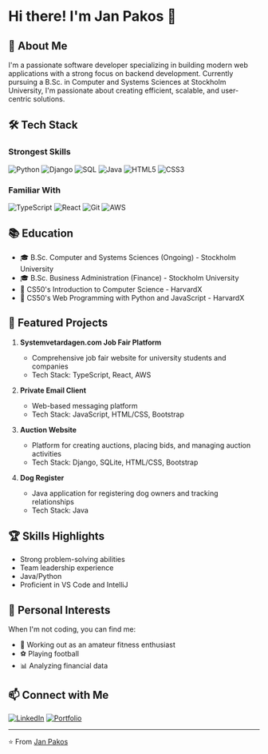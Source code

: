 # Hi there! I'm Jan Pakos 👋

## 🚀 About Me
I'm a passionate software developer specializing in building modern web applications with a strong focus on backend development. Currently pursuing a B.Sc. in Computer and Systems Sciences at Stockholm University, I'm passionate about creating efficient, scalable, and user-centric solutions.

## 🛠️ Tech Stack
### Strongest Skills
![Python](https://img.shields.io/badge/Python-3776AB?style=for-the-badge&logo=python&logoColor=white)
![Django](https://img.shields.io/badge/Django-092E20?style=for-the-badge&logo=django&logoColor=white)
![SQL](https://img.shields.io/badge/SQL-4479A1?style=for-the-badge&logo=postgresql&logoColor=white)
![Java](https://img.shields.io/badge/Java-ED8B00?style=for-the-badge&logo=java&logoColor=white)
![HTML5](https://img.shields.io/badge/HTML5-E34F26?style=for-the-badge&logo=html5&logoColor=white)
![CSS3](https://img.shields.io/badge/CSS3-1572B6?style=for-the-badge&logo=css3&logoColor=white)

### Familiar With
![TypeScript](https://img.shields.io/badge/TypeScript-007ACC?style=for-the-badge&logo=typescript&logoColor=white)
![React](https://img.shields.io/badge/React-20232A?style=for-the-badge&logo=react&logoColor=61DAFB)
![Git](https://img.shields.io/badge/Git-F05032?style=for-the-badge&logo=git&logoColor=white)
![AWS](https://img.shields.io/badge/AWS-232F3E?style=for-the-badge&logo=amazon-aws&logoColor=white)

## 📚 Education
- 🎓 B.Sc. Computer and Systems Sciences (Ongoing) - Stockholm University
- 🎓 B.Sc. Business Administration (Finance) - Stockholm University
- 📜 CS50's Introduction to Computer Science - HarvardX
- 📜 CS50's Web Programming with Python and JavaScript - HarvardX

## 🚧 Featured Projects
1. **Systemvetardagen.com Job Fair Platform** 
   - Comprehensive job fair website for university students and companies
   - Tech Stack: TypeScript, React, AWS
   
2. **Private Email Client**
   - Web-based messaging platform
   - Tech Stack: JavaScript, HTML/CSS, Bootstrap

3. **Auction Website**
   - Platform for creating auctions, placing bids, and managing auction activities
   - Tech Stack: Django, SQLite, HTML/CSS, Bootstrap

4. **Dog Register**
   - Java application for registering dog owners and tracking relationships
   - Tech Stack: Java

## 🏆 Skills Highlights
- Strong problem-solving abilities
- Team leadership experience
- Java/Python
- Proficient in VS Code and IntelliJ

## 🌱 Personal Interests
When I'm not coding, you can find me:
- 💪 Working out as an amateur fitness enthusiast
- ⚽ Playing football
- 📊 Analyzing financial data

## 📫 Connect with Me
[![LinkedIn](https://img.shields.io/badge/LinkedIn-0077B5?style=for-the-badge&logo=linkedin&logoColor=white)](https://www.linkedin.com/in/janpakos)
[![Portfolio](https://img.shields.io/badge/Portfolio-000000?style=for-the-badge&logo=About.me&logoColor=white)](https://janpakos.com)

---

⭐ From [Jan Pakos](https://github.com/yourusername)
